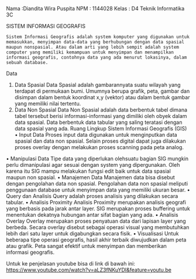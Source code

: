 Nama		:Diandita Wira Puspita
NPM		: 1144028
Kelas 	: D4 Teknik Informatika 3C


SISTEM INFORMASI GEOGRAFIS

	Sistem Informasi Geografis adalah system komputer yang digunakan untuk memasukkan, menyimpan data-data yang berhubungan dengan data spasial maupun nonspasial. Atau dalam arti yang lebih sempit adalah system computer yang memiliki kemampuan untuk menyimpan dan menampilkan informasi geografis, contohnya data yang ada menurut lokasinya, dalam sebuah database.
Data
1.	Data Spasial
Data Spasial adalah gambarannyata suatu wilayah yang terdapat di permukaan bumi. Umumnya berupa grafik, peta, gambar dan disimpan dalam bentuk koordinat x,y (vektor) atau dalam bentuk gambar yang memiliki nilai tertentu.
2.	Data Non Spasial
Data Non Spasial adalah data berbentuk tabel dimana tabel tersebut berisi informasi-informasi yang dimiliki oleh obyek dalam data spasial. Data berbentuk data tabular yang saling teratasi dengan data spasial yang ada.
Ruang Lingkup Sistem Informasi Geografis (GIS)
•	Input Data 
Proses input data digunakan untuk menginputkan data spasial dan data non spasial. Selain proses digital dapat juga dilakukan proses overlay dengan melakukan proses scanning pada peta analog.

•	Manipulasi Data
Tipe data yang diperlukan olehsuatu bagian SIG mungkin perlu dimanipulasi agar sesuai dengan system yang dipergunakan. Oleh karena itu SIG mampu melakukan fungsi edit baik untuk data spasial maupun non spasial.
•	Manajemen Data 
Manajemen data bisa disebut dengan pengolahan data non spasial. Pengolahan data non spasial meliputi penggunaan database untuk menyimpan data yang memiliki ukuran besar.
•	Query dan Analisis
Query adalah proses analisis yang dilakukan secara tabular. 
•	Analisis Proximity
Analisis Proximity merupakan analisis geografi yang berbasis pada jarak antar layer. SIG merupakan proses buffering untuk menentukan dekatnya hubungan antar sifat bagian yang ada.
•	Analisis Overlay
Overlay merupakan proses penyatuan data dari lapisan layer yang berbeda. Secara overlay disebut sebagai operasi visual yang membutuhkan lebih dari satu layer untuk digabungkan secara fisik.
•	Visualisasi
Untuk beberapa tipe operasi geografis, hasil akhir terbaik diwujudkan dalam peta atau grafik. Peta sangat efektif untuk menyimpan dan memberikan informasi geografis.


Untuk ke penjelasan youtube bisa di link di bawah ini:
https://www.youtube.com/watch?v=aLZ3fNKuYDI&feature=youtu.be


